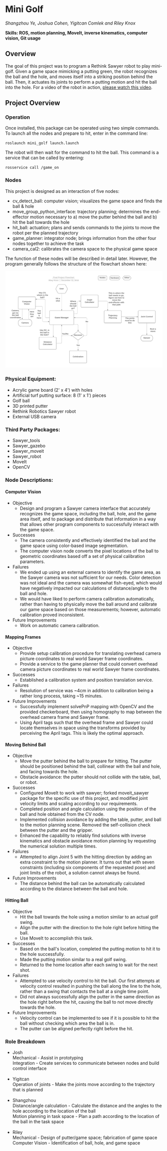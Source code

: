 # Mini Golf

*Shangzhou Ye, Joshua Cohen, Yigitcan Comlek and Riley Knox*

**Skills: ROS, motion planning, MoveIt, inverse kinematics, computer vision, Git usage**

## Overview

The goal of this project was to program a Rethink Sawyer robot to play mini-golf. Given a game space mimicking a putting green, the robot recognizes the ball and the hole, and moves itself into a striking position behind the ball. Then, it actuates its joints to perform a putting motion and hit the ball into the hole. For a video of the robot in action, [please watch this video](https://www.youtube.com/watch?v=8vYBKLIraps).

## Project Overview

### Operation
Once installed, this package can be operated using two simple commands. To launch all the nodes and prepare to hit, enter in the command line:

```
roslaunch mini_golf launch.launch
```

The robot will then wait for the command to hit the ball. This command is a service that can be called by entering:

```
rosservice call /game_on
```

### Nodes

This project is designed as an interaction of five nodes:

- cv_detect_ball: computer vision; visualizes the game space and finds the ball & hole
- move_group_python_interface: trajectory planning; determines the end-effector motion necessary to a) move the putter behind the ball and b) hit the ball towards the hole
- hit_ball: actuation; plans and sends commands to the joints to move the robot per the planned trajectory
- game_planner: integrator node; brings information from the other four nodes together to achieve the task
- camera_cal2: calibrates the camera space to the physical game space

The function of these nodes will be described in detail later. However, the program generally follows the structure of the flowchart shown here:

![flowchart](pictures/FinalProjectFlowchart.png)

### Physical Equipment:

* Acrylic game board (2' x 4') with holes
* Artificial turf putting surface: 8 (1' x 1') pieces
* Golf ball
* 3D printed putter
* Rethink Robotics Sawyer robot
* External USB camera

### Third Party Packages:

* Sawyer_tools
* Sawyer_gazebo
* Sawyer_moveit
* Sawyer_robot
* MoveIt
* OpenCV

### Node Descriptions:

#### Computer Vision
- Objective
    - Design and program a Sawyer camera interface that accurately recognizes the game space, including the ball, hole, and the game area itself, and to package and distribute that information in a way that allows other program components to successfully interact with the game space.
- Successes
    - The camera consistently and effectively identified the ball and the game space using color-based image segmentation.
    - The computer vision node converts the pixel locations of the ball to geometric coordinates based off a set of physical calibration parameters.
- Failures
    - We ended up using an external camera to identify the game area, as the Sawyer camera was not sufficient for our needs. Color detection was not ideal and the camera was somewhat fish-eyed, which would have negatively impacted our calculations of distance/angle to the ball and hole.
    - We would have liked to perform camera calibration automatically, rather than having to physically move the ball around and calibrate our game space based on those measurements; however, automatic calibration proved inconsistent.
- Future Improvements
    - Work on automatic camera calibration.

#### Mapping Frames

- Objective
    - Provide setup calibration procedure for translating overhead camera picture coordinates to real world Sawyer frame coordinates.
    - Provide a service to the game planner that could convert overhead camera picture coordinates to real world Sawyer frame coordinates.
- Successes
    - Established a calibration system and position translation service.
- Failures
    - Resolution of service was ~4cm in addition to calibration being a rather long process, taking ~15 minutes.
- Future Improvements
    - Successfully implement solvePnP mapping with OpenCV and the provided checkerboard, then using homography to map between the overhead camera frame and Sawyer frame.
    - Using April tags such that the overhead frame and Sawyer could locate themselves in space using the transforms provided by perceiving the April tags. This is likely the optimal approach.

#### Moving Behind Ball

- Objective
    - Move the putter behind the ball to prepare for hitting. The putter should be positioned behind the ball, collinear with the ball and hole, and facing towards the hole.
    - Obstacle avoidance: the putter should not collide with the table, ball, or robot.
- Successes
    - Configured MoveIt to work with sawyer; forked moveit_sawyer package for the specific use of this project, and modified joint velocity limits and scaling according to our requirements.
    - Completed position and angle calculation using the position of the ball and hole obtained from the CV node.
    - Implemented collision avoidance by adding the table, putter, and ball to the motion planning scene. Removed the self-collision check between the putter and the gripper.
    - Enhanced the capability to reliably find solutions with inverse kinematics and obstacle avoidance motion planning by requesting the numerical solution multiple times.
- Failures
    - Attempted to align Joint 5 with the hitting direction by adding an extra constraint to the motion planner. It turns out that with seven constraints (including six components of the requested pose) and joint limits of the robot, a solution cannot always be found.
- Future Improvements
    - The distance behind the ball can be automatically calculated according to the distance between the ball and hole.

#### Hitting Ball

- Objective
    - Hit the ball towards the hole using a motion similar to an actual golf swing.
    - Align the putter with the direction to the hole right before hitting the ball.
    - Use MoveIt to accomplish this task.
- Successes
    - Based on the ball's location, completed the putting motion to hit it to the hole successfully.
    - Made the putting motion similar to a real golf swing.
    - Returned to the home location after each swing to wait for the next shot.
- Failures
    - Attempted to use velocity control to hit the ball. Our first attempts at velocity control resulted in pushing the ball along the line to the hole, rather than a swing that contacts the ball at a single time point.
    - Did not always successfully align the putter in the same direction as the hole right before the hit, causing the ball to not move directly towards the hole.
- Future Improvements
    - Velocity control can be implemented to see if it is possible to hit the ball without checking which area the ball is in.
    - The putter can be aligned perfectly right before the hit.

### Role Breakdown
* Josh </br>
Mechanical - Assist in prototyping </br>
Integration - Create services to communicate between nodes and build control interface </br> </br>
* Yigitcan </br>
Operation of joints - Make the joints move according to the trajectory that is planned </br></br>
* Shangzhou </br>
Distance/angle calculation - Calculate the distance and the angles to the hole according to the location of the ball </br>
Motion planning in task space - Plan a path according to the location of the ball in the task space </br> </br>
* Riley </br>
Mechanical - Design of putter/game space; fabrication of game space </br>
Computer Vision - Identification of ball, hole, and game space
